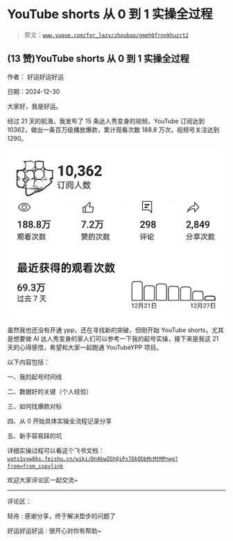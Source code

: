 # YouTube shorts 从 0 到 1 实操全过程

> 原文：[`www.yuque.com/for_lazy/zhoubao/gmeh0frnnkhuzrt2`](https://www.yuque.com/for_lazy/zhoubao/gmeh0frnnkhuzrt2)

## (13 赞)YouTube shorts 从 0 到 1 实操全过程

作者： 好运好运好运

日期：2024-12-30

大家好，我是好运。

经过 21 天的航海，我发布了 15 条达人秀变身的视频，YouTube 订阅达到 10362，做出一条百万级播放爆款，累计观看次数 188.8 万次，视频号关注达到 1290。

![](img/df7bdc07b562137d14d2cf4ad6386221.png "None")

虽然我也还没有开通 ypp，还在寻找新的突破，但刚开始 YouTube
shorts，尤其是想要做 AI 达人秀变身的家人们可以参考一下我的起号实操，接下来是我这 21 天的心得感悟，希望和大家一起跑通 YouTubeYPP 项目。

以下内容包括：

一、我的起号时间线

二、数据好的关键（个人经验）

三、如何找爆款对标

四、从 0 开始具体实操全流程记录分享

五、新手容易踩的坑

详细实操过程可以看这个飞书文档：[`wats1vvw8ks.feishu.cn/wiki/DnAbwZGhQiPx7OkODbMcMtMPnwg?from=from_copylink`](https://wats1vvw8ks.feishu.cn/wiki/DnAbwZGhQiPx7OkODbMcMtMPnwg?from=from_copylink)

欢迎大家评论区一起交流~

* * *

评论区：

轻舟 : 感谢分享，终于解决垫步的问题了

好运好运好运 : 很开心对你有帮助~